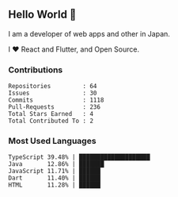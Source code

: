 ## Hello World 👋

I am a developer of web apps and other in Japan.

I ❤️ React and Flutter, and Open Source.

### Contributions

<!-- contributions start -->

    Repositories         : 64
    Issues               : 30
    Commits              : 1118
    Pull-Requests        : 236
    Total Stars Earned   : 4
    Total Contributed To : 2

<!-- contributions end -->

### Most Used Languages

<!-- most-used-languages start -->

    TypeScript 39.48% | ████████████████████
    Java       12.86% | ███████
    JavaScript 11.71% | ██████
    Dart       11.40% | ██████
    HTML       11.28% | ██████

<!-- most-used-languages end -->
